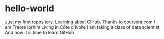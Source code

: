 # hello-world
Just my first repository. Learning about GiHub. Thanks to coursera.com
I am Traoré Ibrhim
Living in Côte d'Ivoire
I am taking a class of data scientist
And now it is time to learn GitHub
